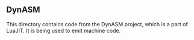 DynASM
------

This directory contains code from the DynASM project, which is a part of LuaJIT. It is being used to emit machine code.
